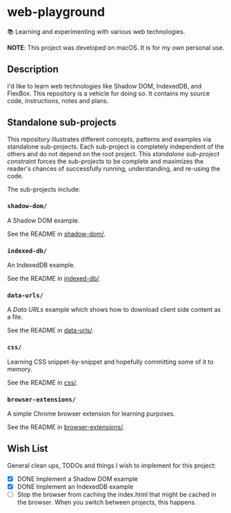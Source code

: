 # web-playground

📚 Learning and experimenting with various web technologies.

**NOTE**: This project was developed on macOS. It is for my own personal use.

## Description

I'd like to learn web technologies like Shadow DOM, IndexedDB, and FlexBox. This repository is a vehicle for doing so.
It contains my source code, instructions, notes and plans.

## Standalone sub-projects

This repository illustrates different concepts, patterns and examples via standalone sub-projects. Each sub-project is
completely independent of the others and do not depend on the root project. This _standalone sub-project constraint_
forces the sub-projects to be complete and maximizes the reader's chances of successfully running, understanding, and
re-using the code.

The sub-projects include:

### `shadow-dom/`

A Shadow DOM example.

See the README in [shadow-dom/](shadow-dom/).

### `indexed-db/`

An IndexedDB example.

See the README in [indexed-db/](indexed-db/).

### `data-urls/`

A *Data URLs* example which shows how to download client side content as a file.

See the README in [data-urls/](data-urls/).

### `css/`

Learning CSS snippet-by-snippet and hopefully committing some of it to memory.

See the README in [css/](css/).

### `browser-extensions/`

A simple Chrome browser extension for learning purposes.

See the README in [browser-extensions/](browser-extensions/).

## Wish List

General clean ups, TODOs and things I wish to implement for this project:

* [x] DONE Implement a Shadow DOM example
* [x] DONE Implement an IndexedDB example
* [ ] Stop the browser from caching the index.html that might be cached in the browser. When you switch between projects,
  this happens.

